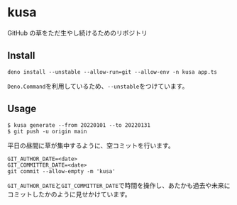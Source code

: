 # kusa

GitHub の草をただ生やし続けるためのリポジトリ

## Install

```
deno install --unstable --allow-run=git --allow-env -n kusa app.ts
```

`Deno.Command`を利用しているため、`--unstable`をつけています。

## Usage

```
$ kusa generate --from 20220101 --to 20220131
$ git push -u origin main
```

平日の昼間に草が集中するように、空コミットを行います。

```
GIT_AUTHOR_DATE=<date>
GIT_COMMITTER_DATE=<date>
git commit --allow-empty -m 'kusa'
```

`GIT_AUTHOR_DATE`と`GIT_COMMITTER_DATE`で時間を操作し、あたかも過去や未来にコミットしたかのように見せかけています。
